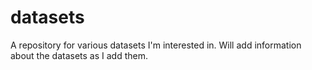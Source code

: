 # datasets

A repository for various datasets I'm interested in. Will add information about the datasets as I add them.
